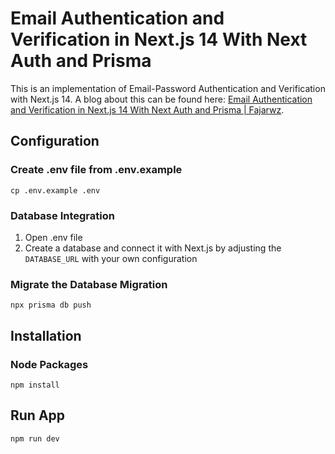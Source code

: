 # Email Authentication and Verification in Next.js 14 With Next Auth and Prisma
This is an implementation of Email-Password Authentication and Verification with Next.js 14. A blog about this can be found here: [Email Authentication and Verification in Next.js 14 With Next Auth and Prisma | Fajarwz](https://fajarwz.com/blog/email-authentication-and-verification-in-nextjs-14-with-next-auth-and-prisma/).

## Configuration

### Create .env file from .env.example

```
cp .env.example .env
```

### Database Integration
1. Open .env file
2. Create a database and connect it with Next.js by adjusting the `DATABASE_URL` with your own configuration

### Migrate the Database Migration

```
npx prisma db push
```

## Installation

### Node Packages 
```
npm install
```

## Run App
```
npm run dev
```